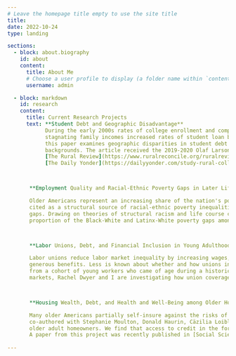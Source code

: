 ```yaml
---
# Leave the homepage title empty to use the site title
title:
date: 2022-10-24
type: landing

sections:
  - block: about.biography
    id: about
    content:
      title: About Me
      # Choose a user profile to display (a folder name within `content/authors/`)
      username: admin

  - block: markdown
    id: research
    content:
      title: Current Research Projects
      text: **Student Debt and Geographic Disadvantage**
            During the early 2000s rates of college enrollment and completion rose for young adults from rural backgrounds at the same time that rising college costs and 
            stagnating family incomes increased rates of student loan borrowing. Recently published in [Rural Sociology](https://onlinelibrary.wiley.com/doi/10.1111/ruso.12403), 
            this paper examines geographic disparities in student debt accumulation among a recent national cohort of US college-goers from rural, suburban, and urban 
            backgrounds. The article received the 2019-2020 Olaf Larson Graduate Student Paper Award from the Rural Sociological Society and was covered by                   
            [The Rural Review](https://www.ruralreconcile.org/ruralreview/geographyandstudendebt) and                                                                         
            [The Daily Yonder](https://dailyyonder.com/study-rural-college-goers-have-higher-debt-compared-to-non-rural-students/2021/11/08/).



       **Employment Quality and Racial-Ethnic Poverty Gaps in Later Life**

       Older Americans represent an increasing share of the nation's poor and racial-ethnic inequality in later life poverty is persistent. While lack of employment is often 
       cited as a structural source of racial-ethnic poverty inequalities, surprisingly little is known about the role of employment quality in maintaining racial-ethnic poverty 
       gaps. Drawing on theories of structural racism and life course cumulative disadvantage, Lora Phillips and I use Health and Retirement Study data to decompose the 
       proportion of the Black-White and Latinx-White poverty gaps among older adults that can be attributed to inequalities in employment quality across multiple dimensions.



       **Labor Unions, Debt, and Financial Inclusion in Young Adulthood**

       Labor unions reduce labor market inequality by increasing wages, compressing the wage distribution, stabilizing working hours, and offering more comprehensive and 
       generous benefits. Less is known about whether and how unions influence workers’ financial security beyond the labor market, as reflected in wealth and debt. Using data 
       from a cohort of young workers who came of age during a historical period of high inequality and insecurity, low unionization, and the deregulation of consumer credit 
       markets, Rachel Dwyer and I are investigating how union coverage influences the types of debts held by workers around age 30. 



       **Housing Wealth, Debt, and Health and Well-Being among Older Homeowners**

       Many older Americans partially self-insure against the risks of older age by accumulating assets, the most significant for many being home equity. A series of projects  
       co-authored with Stephanie Moulton, Donald Haurin, Cäzilia Loibl, and colleagues investigate how housing wealth and mortgage debt influence the health and well-being of 
       older adult homeowners. We find that access to credit in the form of mortgage borrowing is a key mechanism linking housing wealth to economic security and better health. 
       A paper from this project was recently published in [Social Science & Medicine](https://doi.org/10.1016/j.socscimed.2022.115437).
     
---
```

